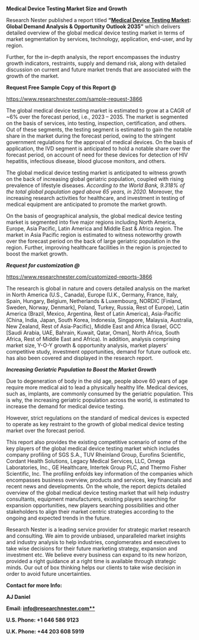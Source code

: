 ﻿**Medical Device Testing Market Size and Growth**

Research Nester published a report titled **“[Medical Device Testing Market](https://www.researchnester.com/reports/medical-device-testing-market/3866): Global Demand Analysis & Opportunity Outlook 2035”** which delivers detailed overview of the global medical device testing market in terms of market segmentation by services, technology, application, end-user, and by region.

Further, for the in-depth analysis, the report encompasses the industry growth indicators, restraints, supply and demand risk, along with detailed discussion on current and future market trends that are associated with the growth of the market.

**Request Free Sample Copy of this Report @**

<https://www.researchnester.com/sample-request-3866> 

The global medical device testing market is estimated to grow at a CAGR of ~6% over the forecast period, i.e., 2023 – 2035. The market is segmented on the basis of services, into testing, inspection, certification, and others. Out of these segments, the testing segment is estimated to gain the notable share in the market during the forecast period, owing to the stringent government regulations for the approval of medical devices. On the basis of application, the IVD segment is anticipated to hold a notable share over the forecast period, on account of need for these devices for detection of HIV hepatitis, infectious disease, blood glucose monitors, and others.

The global medical device testing market is anticipated to witness growth on the back of increasing global geriatric population, coupled with rising prevalence of lifestyle diseases. *According to the World Bank, 9.318% of the total global population aged above 65 years, in 2020.* Moreover, the increasing research activities for healthcare, and investment in testing of medical equipment are anticipated to promote the market growth.

On the basis of geographical analysis, the global medical device testing market is segmented into five major regions including North America, Europe, Asia Pacific, Latin America and Middle East & Africa region. The market in Asia Pacific region is estimated to witness noteworthy growth over the forecast period on the back of large geriatric population in the region. Further, improving healthcare facilities in the region is projected to boost the market growth.  

***Request for customization @***

<https://www.researchnester.com/customized-reports-3866> 

The research is global in nature and covers detailed analysis on the market in North America (U.S., Canada), Europe (U.K., Germany, France, Italy, Spain, Hungary, Belgium, Netherlands & Luxembourg, NORDIC [Finland, Sweden, Norway, Denmark], Poland, Turkey, Russia, Rest of Europe), Latin America (Brazil, Mexico, Argentina, Rest of Latin America), Asia-Pacific (China, India, Japan, South Korea, Indonesia, Singapore, Malaysia, Australia, New Zealand, Rest of Asia-Pacific), Middle East and Africa (Israel, GCC [Saudi Arabia, UAE, Bahrain, Kuwait, Qatar, Oman], North Africa, South Africa, Rest of Middle East and Africa). In addition, analysis comprising market size, Y-O-Y growth & opportunity analysis, market players’ competitive study, investment opportunities, demand for future outlook etc. has also been covered and displayed in the research report.

***Increasing Geriatric Population to Boost the Market Growth***

Due to degeneration of body in the old age, people above 60 years of age require more medical aid to lead a physically healthy life. Medical devices, such as, implants, are commonly consumed by the geriatric population. This is why, the increasing geriatric population across the world, is estimated to increase the demand for medical device testing.  

However, strict regulations on the standard of medical devices is expected to operate as key restraint to the growth of global medical device testing market over the forecast period.

This report also provides the existing competitive scenario of some of the key players of the global medical device testing market which includes company profiling of SGS S.A., TUV Rheinland Group, Eurofins Scientific, Cordant Health Solutions, Legacy Medical Services, LLC, Omega Laboratories, Inc., GE Healthcare, Intertek Group PLC, and Thermo Fisher Scientific, Inc. The profiling enfolds key information of the companies which encompasses business overview, products and services, key financials and recent news and developments. On the whole, the report depicts detailed overview of the global medical device testing market that will help industry consultants, equipment manufacturers, existing players searching for expansion opportunities, new players searching possibilities and other stakeholders to align their market centric strategies according to the ongoing and expected trends in the future.       

Research Nester is a leading service provider for strategic market research and consulting. We aim to provide unbiased, unparalleled market insights and industry analysis to help industries, conglomerates and executives to take wise decisions for their future marketing strategy, expansion and investment etc. We believe every business can expand to its new horizon, provided a right guidance at a right time is available through strategic minds. Our out of box thinking helps our clients to take wise decision in order to avoid future uncertainties.

**Contact for more Info:**

**AJ Daniel**

**Email: [info@researchnester.com**](mailto:info@researchnester.com)**

**U.S. Phone: +1 646 586 9123** 

**U.K. Phone: +44 203 608 5919**
